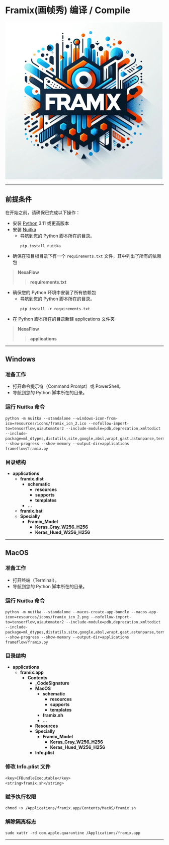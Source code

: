 # Framix(画帧秀) 编译 / Compile

![LOGO](resources/images/illustration/Compile.png)

---

## 前提条件

在开始之前，请确保已完成以下操作：

- 安装 [Python](https://www.python.org/downloads/) 3.11 或更高版本
- 安装 [Nuitka](https://nuitka.net/)
  - 导航到您的 Python 脚本所在的目录。
    ```
    pip install nuitka
    ```
- 确保在项目根目录下有一个 `requirements.txt` 文件，其中列出了所有的依赖包
> **NexaFlow**
>> **requirements.txt**
- 确保您的 Python 环境中安装了所有依赖包
  - 导航到您的 Python 脚本所在的目录。
    ```
    pip install -r requirements.txt
    ```
- 在 Python 脚本所在的目录新建 applications 文件夹
> **NexaFlow**
>> **applications**

---

## Windows
### 准备工作
- 打开命令提示符（Command Prompt）或 PowerShell。 
- 导航到您的 Python 脚本所在的目录。

### 运行 Nuitka 命令
```
python -m nuitka --standalone --windows-icon-from-ico=resources/icons/framix_icn_2.ico --nofollow-import-to=tensorflow,uiautomator2 --include-module=pdb,deprecation,xmltodict --include-package=ml_dtypes,distutils,site,google,absl,wrapt,gast,astunparse,termcolor,opt_einsum,flatbuffers,h5py,adbutils,apkutils2,cigam,pygments --show-progress --show-memory --output-dir=applications frameflow/framix.py
```

### 目录结构
- **applications**
  - **framix.dist**
    - **schematic**
      - **resources**
      - **supports**
      - **templates**
    - **...**
  - **framix.bat**
  - **Specially**
    - **Framix_Model**
      - **Keras_Gray_W256_H256**
      - **Keras_Hued_W256_H256** 

---

## MacOS
### 准备工作
- 打开终端（Terminal）。 
- 导航到您的 Python 脚本所在的目录。

### 运行 Nuitka 命令
```
python -m nuitka --standalone --macos-create-app-bundle --macos-app-icon=resources/icons/framix_icn_2.png --nofollow-import-to=tensorflow,uiautomator2 --include-module=pdb,deprecation,xmltodict --include-package=ml_dtypes,distutils,site,google,absl,wrapt,gast,astunparse,termcolor,opt_einsum,flatbuffers,h5py,adbutils,apkutils2,cigam,pygments --show-progress --show-memory --output-dir=applications frameflow/framix.py
```

### 目录结构
- **applications**
  - **framix.app**
    - **Contents**
      - **_CodeSignature**
      - **MacOS**
        - **schematic**
          - **resources**
          - **supports**
          - **templates**
        - **framix.sh**
        - **...**
      - **Resources**
      - **Specially**
        - **Framix_Model**
          - **Keras_Gray_W256_H256**
          - **Keras_Hued_W256_H256**
      - **Info.plist**

### 修改 Info.plist 文件
```
<key>CFBundleExecutable</key>
<string>framix.sh</string>
```

### 赋予执行权限
```
chmod +x /Applications/framix.app/Contents/MacOS/framix.sh
```

### 解除隔离标志
```
sudo xattr -rd com.apple.quarantine /Applications/framix.app
```

---